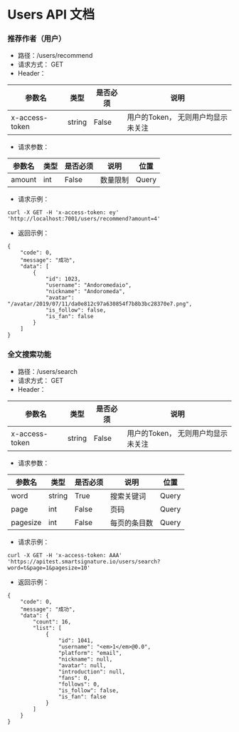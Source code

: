 # Users API 文档

### 推荐作者（用户）
- 路径：/users/recommend
- 请求方式： GET
- Header： 

| 参数名 | 类型 | 是否必须 | 说明 |
|---|---|---|---|
| x-access-token | string | False | 用户的Token， 无则用户均显示未关注 |

- 请求参数：

| 参数名 | 类型 | 是否必须 | 说明 | 位置 |
|---|---|---|---|---|
| amount | int | False | 数量限制 | Query |

- 请求示例：
```
curl -X GET -H 'x-access-token: ey' 'http://localhost:7001/users/recommend?amount=4'
```

- 返回示例：
```
{
    "code": 0,
    "message": "成功",
    "data": [
        {
            "id": 1023,
            "username": "Andoromedaio",
            "nickname": "Andoromeda",
            "avatar": "/avatar/2019/07/11/da0e812c97a630854f7b8b3bc28370e7.png",
            "is_follow": false,
            "is_fan": false
        }
    ]
}
```

### 全文搜索功能
- 路径：/users/search
- 请求方式： GET
- Header： 

| 参数名 | 类型 | 是否必须 | 说明 |
|---|---|---|---|
| x-access-token | string | False | 用户的Token， 无则用户均显示未关注 |

- 请求参数：

| 参数名 | 类型 | 是否必须 | 说明 | 位置 |
|---|---|---|---|---|
| word | string | True | 搜索关键词 | Query |
| page | int | False | 页码 | Query |
| pagesize | int | False | 每页的条目数 | Query |

- 请求示例：

```
curl -X GET -H 'x-access-token: AAA' 'https://apitest.smartsignature.io/users/search?word=t&page=1&pagesize=10' 
```

- 返回示例：
```
{
    "code": 0,
    "message": "成功",
    "data": {
        "count": 16,
        "list": [
            {
                "id": 1041,
                "username": "<em>1</em>@0.0",
                "platform": "email",
                "nickname": null,
                "avatar": null,
                "introduction": null,
                "fans": 0,
                "follows": 0,
                "is_follow": false,
                "is_fan": false
            }
        ]
    }
}
```
